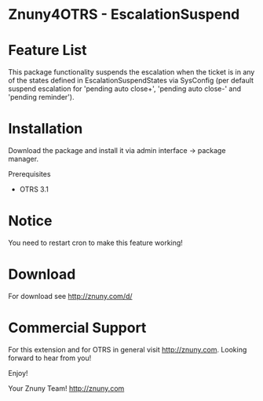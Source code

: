 Znuny4OTRS - EscalationSuspend
==============================

Feature List
============
This package functionality suspends the escalation when the ticket is in any of the states defined in EscalationSuspendStates via SysConfig (per default suspend escalation for 'pending auto close+', 'pending auto close-' and 'pending reminder').

Installation
============
Download the package and install it via admin interface -> package manager.

Prerequisites
* OTRS 3.1

Notice
======
You need to restart cron to make this feature working!

Download
========
For download see http://znuny.com/d/

Commercial Support
==================
For this extension and for OTRS in general visit http://znuny.com. Looking forward to hear from you!

Enjoy!

 Your Znuny Team!
 http://znuny.com

